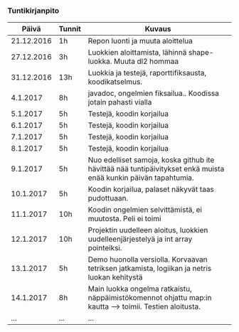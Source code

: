 ### Tuntikirjanpito
Päivä | Tunnit | Kuvaus
--------------- | ----- | ------
21.12.2016 | 1h | Repon luonti ja muuta aloittelua
27.12.2016 | 3h | Luokkien aloittamista, lähinnä shape-luokka. Muuta dl2 hommaa
31.12.2016 | 13h | Luokkia ja testejä, raporttifiksausta, koodikatselmus. 
4.1.2017 | 8h | javadoc, ongelmien fiksailua.. Koodissa jotain pahasti vialla
5.1.2017 | 5h | Testejä, koodin korjailua 
6.1.2017 | 5h | Testejä, koodin korjailua
7.1.2017 | 5h | Testejä, koodin korjailua
8.1.2017 | 5h | Testejä, koodin korjailua
9.1.2017 | 5h | Nuo edelliset samoja, koska github ite hävittää nää tuntipäivitykset enkä muista enää kunkin päivän tapahtumia.
10.1.2017 | 5h | Koodin korjailua, palaset näkyvät taas pudottuaan.
11.1.2017 | 10h | Koodin ongelmien selvittämistä, ei muutosta. Peli ei toimi
12.1.2017 | 10h | Projektin uudelleen aloitus, luokkien uudelleenjärjestelyä ja int array pointeiksi.
13.1.2017 | 5h | Demo huonolla versiolla. Korvaavan tetriksen jatkamista, logiikan ja netris luokan kehitystä
14.1.2017 | 8h | Main luokka ongelma ratkaistu, näppäimistökomennot ohjattu map:in kautta --> toimii. Testien aloitusta.
... | ... | ...
